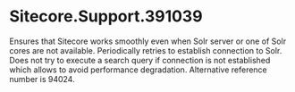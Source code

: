 # Sitecore.Support.391039
Ensures that Sitecore works smoothly even when Solr server or one of Solr cores are not available. Periodically retries to establish connection to Solr. Does not try to execute a search query if connection is not established which allows to avoid performance degradation. Alternative reference number is 94024.
